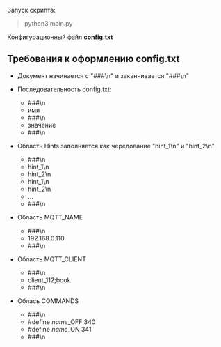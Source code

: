 Запуск скрипта: 
> python3 main.py

Конфигурационный файл **config.txt**

Требования к оформлению config.txt
---

- Документ начинается с "###\n" и заканчивается "###\n"
- Последовательность config.txt: 
    - ###\n
    - имя
    - ###\n
    - значение
    - ###\n
- Область Hints заполняется как чередование "hint_1\n" и "hint_2\n"
    - ###\n
    - hint_1\n
    - hint_2\n
    - hint_1\n
    - hint_2\n
    - ...
    - ###\n
- Область MQTT_NAME
    - ###\n
    - 192.168.0.110
    - ###\n

- Область MQTT_CLIENT
    - ###\n
    - client_112;book
    - ###\n

- Облась COMMANDS
    - ###\n
    - #define *name*_OFF          		    340
    - #define *name*_ON       	    	    341
    - ###\n
